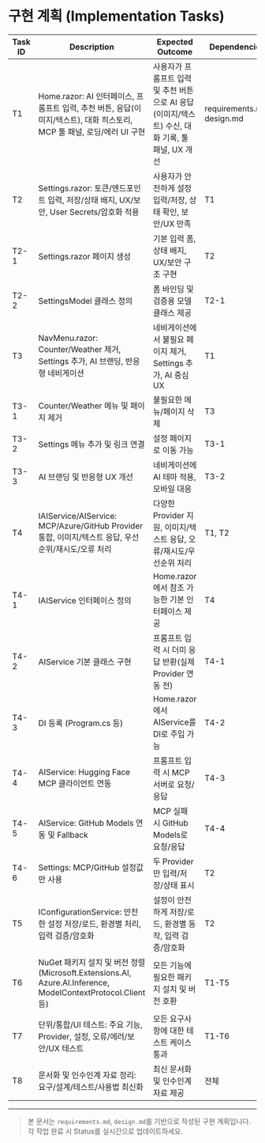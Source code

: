 # 구현 계획 (Implementation Tasks)

| Task ID | Description | Expected Outcome | Dependencies | Status |
|--------|-------------|------------------|--------------|--------|
| T1 | Home.razor: AI 인터페이스, 프롬프트 입력, 추천 버튼, 응답(이미지/텍스트), 대화 히스토리, MCP 툴 패널, 로딩/에러 UI 구현 | 사용자가 프롬프트 입력 및 추천 버튼으로 AI 응답(이미지/텍스트) 수신, 대화 기록, 툴 패널, UX 개선 | requirements.md, design.md | TODO |
| T2 | Settings.razor: 토큰/엔드포인트 입력, 저장/상태 배지, UX/보안, User Secrets/암호화 적용 | 사용자가 안전하게 설정 입력/저장, 상태 확인, 보안/UX 만족 | T1 | DONE |
| T2-1 | Settings.razor 페이지 생성 | 기본 입력 폼, 상태 배지, UX/보안 구조 구현 | T2 | DONE |
| T2-2 | SettingsModel 클래스 정의 | 폼 바인딩 및 검증용 모델 클래스 제공 | T2-1 | DONE |
| T3 | NavMenu.razor: Counter/Weather 제거, Settings 추가, AI 브랜딩, 반응형 네비게이션 | 네비게이션에서 불필요 페이지 제거, Settings 추가, AI 중심 UX | T1 | TODO |
| T3-1 | Counter/Weather 메뉴 및 페이지 제거 | 불필요한 메뉴/페이지 삭제 | T3 | DONE |
| T3-2 | Settings 메뉴 추가 및 링크 연결 | 설정 페이지로 이동 가능 | T3-1 | DONE |
| T3-3 | AI 브랜딩 및 반응형 UX 개선 | 네비게이션에 AI 테마 적용, 모바일 대응 | T3-2 | DONE |
| T4 | IAIService/AIService: MCP/Azure/GitHub Provider 통합, 이미지/텍스트 응답, 우선순위/재시도/오류 처리 | 다양한 Provider 지원, 이미지/텍스트 응답, 오류/재시도/우선순위 처리 | T1, T2 | TODO |
| T4-1 | IAIService 인터페이스 정의 | Home.razor에서 참조 가능한 기본 인터페이스 제공 | T4 | DONE |
| T4-2 | AIService 기본 클래스 구현 | 프롬프트 입력 시 더미 응답 반환(실제 Provider 연동 전) | T4-1 | DONE |
| T4-3 | DI 등록 (Program.cs 등) | Home.razor에서 AIService를 DI로 주입 가능 | T4-2 | DONE |
| T4-4 | AIService: Hugging Face MCP 클라이언트 연동 | 프롬프트 입력 시 MCP 서버로 요청/응답 | T4-3 | TODO |
| T4-5 | AIService: GitHub Models 연동 및 Fallback | MCP 실패 시 GitHub Models로 요청/응답 | T4-4 | TODO |
| T4-6 | Settings: MCP/GitHub 설정값만 사용 | 두 Provider만 입력/저장/상태 표시 | T2 | TODO |
| T5 | IConfigurationService: 안전한 설정 저장/로드, 환경별 처리, 입력 검증/암호화 | 설정이 안전하게 저장/로드, 환경별 동작, 입력 검증/암호화 | T2 | TODO |
| T6 | NuGet 패키지 설치 및 버전 정렬 (Microsoft.Extensions.AI, Azure.AI.Inference, ModelContextProtocol.Client 등) | 모든 기능에 필요한 패키지 설치 및 버전 호환 | T1-T5 | TODO |
| T7 | 단위/통합/UI 테스트: 주요 기능, Provider, 설정, 오류/에러/보안/UX 테스트 | 모든 요구사항에 대한 테스트 케이스 통과 | T1-T6 | TODO |
| T8 | 문서화 및 인수인계 자료 정리: 요구/설계/테스트/사용법 최신화 | 최신 문서화 및 인수인계 자료 제공 | 전체 | TODO |

---

> 본 문서는 `requirements.md`, `design.md`를 기반으로 작성된 구현 계획입니다. 각 작업 완료 시 Status를 실시간으로 업데이트하세요.
